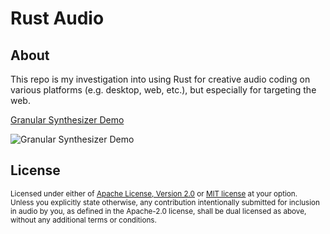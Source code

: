 # Rust Audio

## About

This repo is my investigation into using Rust for creative audio coding on various platforms (e.g. desktop, web, etc.), but especially for targeting the web.

[Granular Synthesizer Demo](https://austintheriot.github.io/audio/)

![Granular Synthesizer Demo](/screenshots/granular_synthesizer_0.png)

## License

<sup>
Licensed under either of <a href="LICENSE-APACHE">Apache License, Version
2.0</a> or <a href="LICENSE-MIT">MIT license</a> at your option.
</sup>

<br>

<sub>
Unless you explicitly state otherwise, any contribution intentionally submitted
for inclusion in audio by you, as defined in the Apache-2.0 license, shall be
dual licensed as above, without any additional terms or conditions.
</sub>
